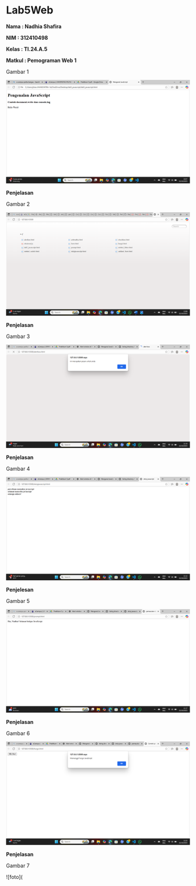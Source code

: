 # Lab5Web

**Nama            : Nadhia Shafira**

**NIM             : 312410498**

**Kelas           : TI.24.A.5**

**Matkul          : Pemograman Web 1**

Gambar 1

![foto](https://github.com/NadhiaShafira/Lab5Web/blob/9b63fdc2a27633d89f23bb4b5740cd339115ce11/fotoFoto/Gambar%201.png) 

**Penjelasan**

Gambar 2

![foto](https://github.com/NadhiaShafira/Lab5Web/blob/75cbb82c498a6d786ceb52f5b87a612dff5a4266/fotoFoto/Gambar%202.png) 

**Penjelasan**

Gambar 3

![foto](https://github.com/NadhiaShafira/Lab5Web/blob/a6f62e7ed2601906a8bd866590897e2a379c666b/fotoFoto/Gambar%203.png) 

**Penjelasan**

Gambar 4

![foto](https://github.com/NadhiaShafira/Lab5Web/blob/5196e49dd6a42b93b46c5b7bf634f7be26d4f464/fotoFoto/Gambar%204.png)

**Penjelesan**

Gambar 5

![foto](https://github.com/NadhiaShafira/Lab5Web/blob/f8e44225304070ad73de1a21ed782d5872339026/fotoFoto/Gambar%205.png)

**Penjelasan**

Gambar 6

![foto](https://github.com/NadhiaShafira/Lab5Web/blob/cdf193563088946c12cbac1e1143f98b4c072466/fotoFoto/Gambar%206.png) 

**Penjelasan**

Gambar 7

![foto](


